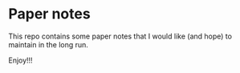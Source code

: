 # Paper notes

This repo contains some paper notes that I would like (and hope) to maintain in the long run.

Enjoy!!!



